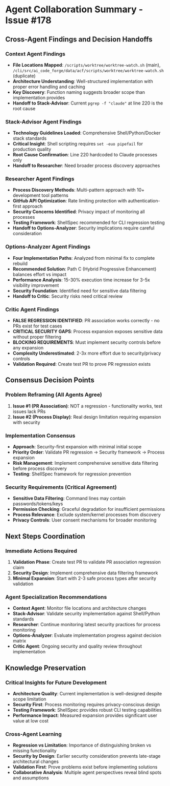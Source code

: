 # Agent Collaboration Summary - Issue #178

## Cross-Agent Findings and Decision Handoffs

### Context Agent Findings
- **File Locations Mapped**: `/scripts/worktree/worktree-watch.sh` (main), `/cli/src/ai_code_forge/data/acf/scripts/worktree/worktree-watch.sh` (duplicate)
- **Architecture Understanding**: Well-structured implementation with proper error handling and caching
- **Key Discovery**: Function naming suggests broader scope than implementation provides
- **Handoff to Stack-Advisor**: Current `pgrep -f "claude"` at line 220 is the root cause

### Stack-Advisor Agent Findings  
- **Technology Guidelines Loaded**: Comprehensive Shell/Python/Docker stack standards
- **Critical Insight**: Shell scripting requires `set -euo pipefail` for production quality
- **Root Cause Confirmation**: Line 220 hardcoded to Claude processes only
- **Handoff to Researcher**: Need broader process discovery approaches

### Researcher Agent Findings
- **Process Discovery Methods**: Multi-pattern approach with 10+ development tool patterns
- **GitHub API Optimization**: Rate limiting protection with authentication-first approach
- **Security Concerns Identified**: Privacy impact of monitoring all processes
- **Testing Framework**: ShellSpec recommended for CLI regression testing
- **Handoff to Options-Analyzer**: Security implications require careful consideration

### Options-Analyzer Agent Findings
- **Four Implementation Paths**: Analyzed from minimal fix to complete rebuild
- **Recommended Solution**: Path C (Hybrid Progressive Enhancement) balances effort vs impact
- **Performance Analysis**: 15-30% execution time increase for 3-5x visibility improvement  
- **Security Foundation**: Identified need for sensitive data filtering
- **Handoff to Critic**: Security risks need critical review

### Critic Agent Findings
- **FALSE REGRESSION IDENTIFIED**: PR association works correctly - no PRs exist for test cases
- **CRITICAL SECURITY GAPS**: Process expansion exposes sensitive data without proper filtering
- **BLOCKING REQUIREMENTS**: Must implement security controls before any expansion
- **Complexity Underestimated**: 2-3x more effort due to security/privacy controls
- **Validation Required**: Create test PR to prove PR regression exists

## Consensus Decision Points

### Problem Reframing (All Agents Agree)
1. **Issue #1 (PR Association)**: NOT a regression - functionality works, test issues lack PRs
2. **Issue #2 (Process Display)**: Real design limitation requiring expansion with security

### Implementation Consensus
- **Approach**: Security-first expansion with minimal initial scope
- **Priority Order**: Validate PR regression → Security framework → Process expansion  
- **Risk Management**: Implement comprehensive sensitive data filtering before process discovery
- **Testing**: ShellSpec framework for regression prevention

### Security Requirements (Critical Agreement)
- **Sensitive Data Filtering**: Command lines may contain passwords/tokens/keys
- **Permission Checking**: Graceful degradation for insufficient permissions
- **Process Relevance**: Exclude system/kernel processes from discovery
- **Privacy Controls**: User consent mechanisms for broader monitoring

## Next Steps Coordination

### Immediate Actions Required
1. **Validation Phase**: Create test PR to validate PR association regression claim
2. **Security Design**: Implement comprehensive data filtering framework  
3. **Minimal Expansion**: Start with 2-3 safe process types after security validation

### Agent Specialization Recommendations
- **Context Agent**: Monitor file locations and architecture changes
- **Stack-Advisor**: Validate security implementation against Shell/Python standards
- **Researcher**: Continue monitoring latest security practices for process monitoring
- **Options-Analyzer**: Evaluate implementation progress against decision matrix
- **Critic Agent**: Ongoing security and quality review throughout implementation

## Knowledge Preservation

### Critical Insights for Future Development
- **Architecture Quality**: Current implementation is well-designed despite scope limitation
- **Security First**: Process monitoring requires privacy-conscious design
- **Testing Framework**: ShellSpec provides robust CLI testing capabilities
- **Performance Impact**: Measured expansion provides significant user value at low cost

### Cross-Agent Learning
- **Regression vs Limitation**: Importance of distinguishing broken vs missing functionality
- **Security by Design**: Earlier security consideration prevents late-stage architectural changes  
- **Validation First**: Prove problems exist before implementing solutions
- **Collaborative Analysis**: Multiple agent perspectives reveal blind spots and assumptions